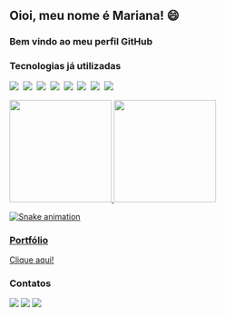 ## Oioi, meu nome é Mariana! :smile:
### Bem vindo ao meu perfil GitHub

### Tecnologias já utilizadas
<p>
    <img src="https://img.shields.io/badge/HTML5-151515?style=for-the-badge&logo=html5&logoColor=DD58C1"></img>&nbsp;
    <img src="https://img.shields.io/badge/CSS3-151515?style=for-the-badge&logo=css3&logoColor=A960FF"></img>&nbsp;
    <img src="https://img.shields.io/badge/Python-151515?style=for-the-badge&logo=python&logoColor=DD58C1"></img>&nbsp;
    <img src="https://img.shields.io/badge/TypeScript-151515?style=for-the-badge&logo=typescript&logoColor=A960FF"></img>&nbsp;
    <img src="https://img.shields.io/badge/React-151515?style=for-the-badge&logo=react&logoColor=DD58C1"></img>&nbsp;
    <img src="https://img.shields.io/badge/Node.js-151515?style=for-the-badge&logo=nodedotjs&logoColor=A960FF"></img>&nbsp;    
    <img src="https://img.shields.io/badge/MySQL-151515?style=for-the-badge&logo=mysql&logoColor=DD58C1"></img>&nbsp;
    <img src="https://img.shields.io/badge/JavaScript-151515?style=for-the-badge&logo=javascript&logoColor=A960FF"></img>&nbsp;  
</p>

<div>
<a href="https://github.com/Mariayumi">
<img height="180em" src="https://github-readme-stats.vercel.app/api?username=Mariayumi&show_icons=true&theme=jolly"/>
<img height="180em" src="https://github-readme-stats.vercel.app/api/top-langs/?username=Mariayumi&layout=compact&theme=jolly"/>
</div>

![Snake animation](https://github.com/Mariayumi/Mariayumi/blob/output/github-contribution-grid-snake.svg)

### Portfólio
<a href="https://github.com/Mariayumi/Mariayumi/blob/main/Portf%C3%B3lio%20-%20Mariana%20Ayumi%20Tamay%20(6).pdf">Clique aqui!</a>

### Contatos
<div>
<a href="https://www.instagram.com/maritamay4/" target="_blank"><img src="https://img.shields.io/badge/-Instagram-151515?style=for-the-badge&logo=instagram&logoColor=A960FF" target="_blank"></a>
<a href = "mailto:maritamay4@gmail.com"><img src="https://img.shields.io/badge/Gmail-151515?style=for-the-badge&logo=gmail&logoColor=DD58C1" target="_blank"></a>
<a href="https://www.linkedin.com/in/mariana-tamay-159582222/" target="_blank"><img src="https://img.shields.io/badge/-LinkedIn-151515?style=for-the-badge&logo=linkedin&logoColor=A960FF" target="_blank"></a>   
</div>
